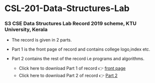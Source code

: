 # CSL-201-Data-Structures-Lab

### S3 CSE Data Structures Lab Record 2019 scheme, KTU University, Kerala
- The record is given in 2 parts. 
- Part 1 is the front page of record and contains college logo,index etc.
- Part 2 contains the rest of the record i.e programs and algorithms.


    - Click here to download Part 1 of record 👉 <a href="record part 1.docx"> front page</a>
    - Click here to download Part 2 of record 👉 <a href="allen part 2 ds.odt"> Part 2</a>
